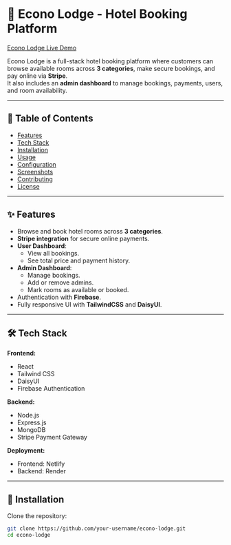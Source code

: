 # 🏨 Econo Lodge - Hotel Booking Platform

[Econo Lodge Live Demo](https://hoteleconolodge.netlify.app/)

Econo Lodge is a full-stack hotel booking platform where customers can browse available rooms across **3 categories**, make secure bookings, and pay online via **Stripe**.  
It also includes an **admin dashboard** to manage bookings, payments, users, and room availability.

---

## 📌 Table of Contents
- [Features](#-features)
- [Tech Stack](#-tech-stack)
- [Installation](#-installation)
- [Usage](#-usage)
- [Configuration](#-configuration)
- [Screenshots](#-screenshots)
- [Contributing](#-contributing)
- [License](#-license)

---

## ✨ Features
- Browse and book hotel rooms across **3 categories**.
- **Stripe integration** for secure online payments.
- **User Dashboard**:
  - View all bookings.
  - See total price and payment history.
- **Admin Dashboard**:
  - Manage bookings.
  - Add or remove admins.
  - Mark rooms as available or booked.
- Authentication with **Firebase**.
- Fully responsive UI with **TailwindCSS** and **DaisyUI**.

---

## 🛠 Tech Stack
**Frontend:**
- React
- Tailwind CSS
- DaisyUI
- Firebase Authentication

**Backend:**
- Node.js
- Express.js
- MongoDB
- Stripe Payment Gateway

**Deployment:**
- Frontend: Netlify  
- Backend: Render  

---

## 🚀 Installation

Clone the repository:

```bash
git clone https://github.com/your-username/econo-lodge.git
cd econo-lodge


